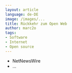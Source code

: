 ```yaml
---
layout: article
language: de-DE
image: /images/...
title: Rückkehr zum Open Web
author: marc2o
tags:
- Software
- Internet
- Open source
---
```


- NetNewsWire
- …